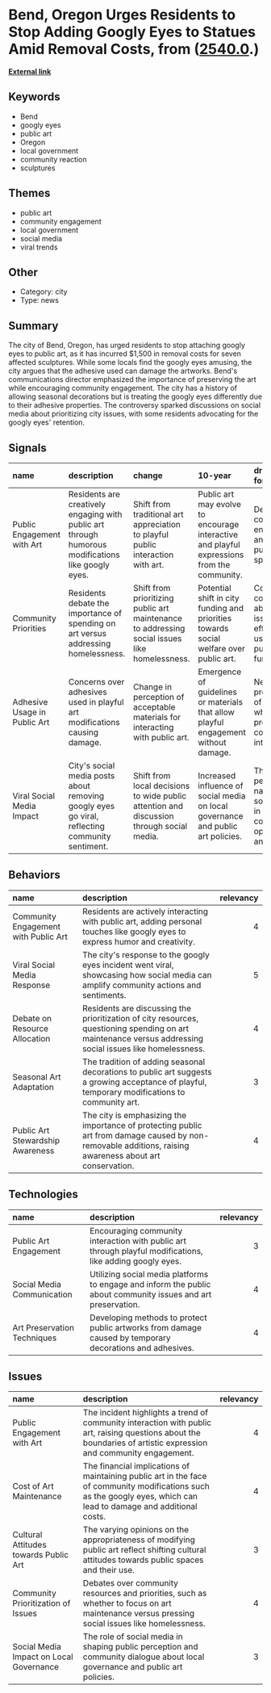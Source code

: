 # __Bend, Oregon Urges Residents to Stop Adding Googly Eyes to Statues Amid Removal Costs__, from ([2540.0](https://kghosh.substack.com/p/2540.0).)

__[External link](https://news.sky.com/story/us-city-tells-residents-to-stop-sticking-googly-eyes-on-its-statues-13273478)__



## Keywords

* Bend
* googly eyes
* public art
* Oregon
* local government
* community reaction
* sculptures

## Themes

* public art
* community engagement
* local government
* social media
* viral trends

## Other

* Category: city
* Type: news

## Summary

The city of Bend, Oregon, has urged residents to stop attaching googly eyes to public art, as it has incurred $1,500 in removal costs for seven affected sculptures. While some locals find the googly eyes amusing, the city argues that the adhesive used can damage the artworks. Bend's communications director emphasized the importance of preserving the art while encouraging community engagement. The city has a history of allowing seasonal decorations but is treating the googly eyes differently due to their adhesive properties. The controversy sparked discussions on social media about prioritizing city issues, with some residents advocating for the googly eyes' retention.

## Signals

| name                         | description                                                                                        | change                                                                                        | 10-year                                                                                    | driving-force                                                                   |   relevancy |
|:-----------------------------|:---------------------------------------------------------------------------------------------------|:----------------------------------------------------------------------------------------------|:-------------------------------------------------------------------------------------------|:--------------------------------------------------------------------------------|------------:|
| Public Engagement with Art   | Residents are creatively engaging with public art through humorous modifications like googly eyes. | Shift from traditional art appreciation to playful public interaction with art.               | Public art may evolve to encourage interactive and playful expressions from the community. | Desire for community engagement and fun in public spaces.                       |           4 |
| Community Priorities         | Residents debate the importance of spending on art versus addressing homelessness.                 | Shift from prioritizing public art maintenance to addressing social issues like homelessness. | Potential shift in city funding and priorities towards social welfare over public art.     | Community concerns about social issues and effective use of public funds.       |           5 |
| Adhesive Usage in Public Art | Concerns over adhesives used in playful art modifications causing damage.                          | Change in perception of acceptable materials for interacting with public art.                 | Emergence of guidelines or materials that allow playful engagement without damage.         | Need for preservation of public art while promoting community interaction.      |           4 |
| Viral Social Media Impact    | City's social media posts about removing googly eyes go viral, reflecting community sentiment.     | Shift from local decisions to wide public attention and discussion through social media.      | Increased influence of social media on local governance and public art policies.           | The pervasive nature of social media in shaping community opinions and actions. |           4 |

## Behaviors

| name                                 | description                                                                                                                                               |   relevancy |
|:-------------------------------------|:----------------------------------------------------------------------------------------------------------------------------------------------------------|------------:|
| Community Engagement with Public Art | Residents are actively interacting with public art, adding personal touches like googly eyes to express humor and creativity.                             |           4 |
| Viral Social Media Response          | The city's response to the googly eyes incident went viral, showcasing how social media can amplify community actions and sentiments.                     |           5 |
| Debate on Resource Allocation        | Residents are discussing the prioritization of city resources, questioning spending on art maintenance versus addressing social issues like homelessness. |           4 |
| Seasonal Art Adaptation              | The tradition of adding seasonal decorations to public art suggests a growing acceptance of playful, temporary modifications to community art.            |           3 |
| Public Art Stewardship Awareness     | The city is emphasizing the importance of protecting public art from damage caused by non-removable additions, raising awareness about art conservation.  |           4 |

## Technologies

| name                        | description                                                                                                   |   relevancy |
|:----------------------------|:--------------------------------------------------------------------------------------------------------------|------------:|
| Public Art Engagement       | Encouraging community interaction with public art through playful modifications, like adding googly eyes.     |           3 |
| Social Media Communication  | Utilizing social media platforms to engage and inform the public about community issues and art preservation. |           4 |
| Art Preservation Techniques | Developing methods to protect public artworks from damage caused by temporary decorations and adhesives.      |           4 |

## Issues

| name                                    | description                                                                                                                                                         |   relevancy |
|:----------------------------------------|:--------------------------------------------------------------------------------------------------------------------------------------------------------------------|------------:|
| Public Engagement with Art              | The incident highlights a trend of community interaction with public art, raising questions about the boundaries of artistic expression and community engagement.   |           4 |
| Cost of Art Maintenance                 | The financial implications of maintaining public art in the face of community modifications such as the googly eyes, which can lead to damage and additional costs. |           4 |
| Cultural Attitudes towards Public Art   | The varying opinions on the appropriateness of modifying public art reflect shifting cultural attitudes towards public spaces and their use.                        |           3 |
| Community Prioritization of Issues      | Debates over community resources and priorities, such as whether to focus on art maintenance versus pressing social issues like homelessness.                       |           4 |
| Social Media Impact on Local Governance | The role of social media in shaping public perception and community dialogue about local governance and public art policies.                                        |           3 |